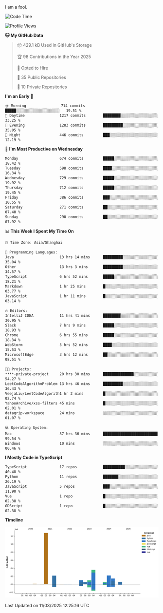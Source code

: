 I am a fool.

<!--START_SECTION:waka-->
![Code Time](http://img.shields.io/badge/Code%20Time-2%2C705%20hrs%2014%20mins-blue)

![Profile Views](http://img.shields.io/badge/Profile%20Views-4-blue)

**🐱 My GitHub Data** 

> 📦 429.1 kB Used in GitHub's Storage 
 > 
> 🏆 98 Contributions in the Year 2025
 > 
> 💼 Opted to Hire
 > 
> 📜 35 Public Repositories 
 > 
> 🔑 10 Private Repositories 
 > 
**I'm an Early 🐤** 

```text
🌞 Morning                714 commits         █████░░░░░░░░░░░░░░░░░░░░   19.51 % 
🌆 Daytime                1217 commits        ████████░░░░░░░░░░░░░░░░░   33.25 % 
🌃 Evening                1283 commits        █████████░░░░░░░░░░░░░░░░   35.05 % 
🌙 Night                  446 commits         ███░░░░░░░░░░░░░░░░░░░░░░   12.19 % 
```
📅 **I'm Most Productive on Wednesday** 

```text
Monday                   674 commits         █████░░░░░░░░░░░░░░░░░░░░   18.42 % 
Tuesday                  598 commits         ████░░░░░░░░░░░░░░░░░░░░░   16.34 % 
Wednesday                729 commits         █████░░░░░░░░░░░░░░░░░░░░   19.92 % 
Thursday                 712 commits         █████░░░░░░░░░░░░░░░░░░░░   19.45 % 
Friday                   386 commits         ███░░░░░░░░░░░░░░░░░░░░░░   10.55 % 
Saturday                 271 commits         ██░░░░░░░░░░░░░░░░░░░░░░░   07.40 % 
Sunday                   290 commits         ██░░░░░░░░░░░░░░░░░░░░░░░   07.92 % 
```


📊 **This Week I Spent My Time On** 

```text
🕑︎ Time Zone: Asia/Shanghai

💬 Programming Languages: 
Java                     13 hrs 14 mins      █████████░░░░░░░░░░░░░░░░   35.04 % 
Other                    13 hrs 3 mins       █████████░░░░░░░░░░░░░░░░   34.57 % 
TypeScript               6 hrs 52 mins       █████░░░░░░░░░░░░░░░░░░░░   18.21 % 
Markdown                 1 hr 25 mins        █░░░░░░░░░░░░░░░░░░░░░░░░   03.77 % 
JavaScript               1 hr 11 mins        █░░░░░░░░░░░░░░░░░░░░░░░░   03.14 % 

🔥 Editors: 
IntelliJ IDEA            11 hrs 41 mins      ████████░░░░░░░░░░░░░░░░░   30.95 % 
Slack                    7 hrs 9 mins        █████░░░░░░░░░░░░░░░░░░░░   18.93 % 
Chrome                   6 hrs 55 mins       █████░░░░░░░░░░░░░░░░░░░░   18.34 % 
WebStorm                 5 hrs 52 mins       ████░░░░░░░░░░░░░░░░░░░░░   15.53 % 
MicrosoftEdge            3 hrs 12 mins       ██░░░░░░░░░░░░░░░░░░░░░░░   08.51 % 

🐱‍💻 Projects: 
****-private-project     20 hrs 30 mins      ██████████████░░░░░░░░░░░   54.27 % 
LeetCodeAlgorithmProblem 13 hrs 46 mins      █████████░░░░░░░░░░░░░░░░   36.43 % 
VeejaLiu/LeetCodeAlgorith1 hr 2 mins         █░░░░░░░░░░░░░░░░░░░░░░░░   02.74 % 
YahooArchive/xss-filters 45 mins             █░░░░░░░░░░░░░░░░░░░░░░░░   02.01 % 
datagrip-workspace       24 mins             ░░░░░░░░░░░░░░░░░░░░░░░░░   01.07 % 

💻 Operating System: 
Mac                      37 hrs 36 mins      █████████████████████████   99.54 % 
Windows                  10 mins             ░░░░░░░░░░░░░░░░░░░░░░░░░   00.46 % 
```

**I Mostly Code in TypeScript** 

```text
TypeScript               17 repos            ██████████░░░░░░░░░░░░░░░   40.48 % 
Python                   11 repos            ███████░░░░░░░░░░░░░░░░░░   26.19 % 
JavaScript               5 repos             ███░░░░░░░░░░░░░░░░░░░░░░   11.90 % 
Vue                      1 repo              █░░░░░░░░░░░░░░░░░░░░░░░░   02.38 % 
GDScript                 1 repo              █░░░░░░░░░░░░░░░░░░░░░░░░   02.38 % 
```



**Timeline**

![Lines of Code chart](https://raw.githubusercontent.com/VeejaLiu/VeejaLiu/master/assets/bar_graph.png)


 Last Updated on 11/03/2025 12:25:16 UTC
<!--END_SECTION:waka-->
